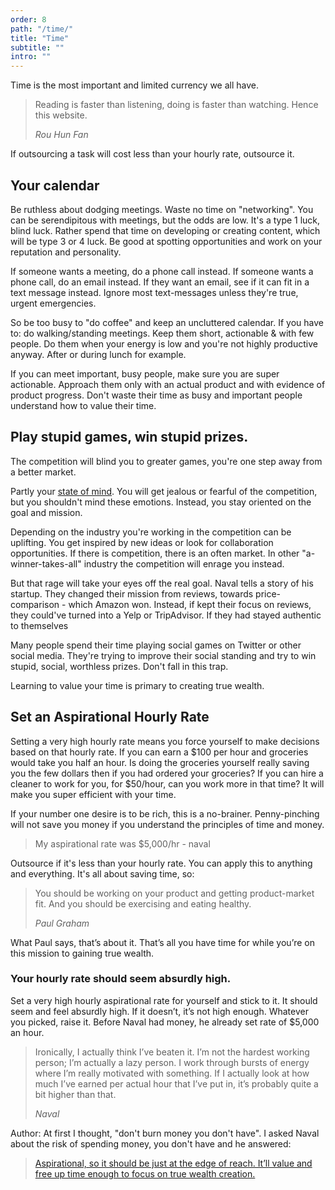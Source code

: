 ```yaml
---
order: 8
path: "/time/"
title: "Time"
subtitle: ""
intro: ""
---
```


Time is the most important and limited currency we all have.

> Reading is faster than listening, doing is faster than watching. Hence this website.
> 
> <cite>Rou Hun Fan</cite>

If outsourcing a task will cost less than your hourly rate, outsource it.

## Your calendar

Be ruthless about dodging meetings. Waste no time on "networking". You can be serendipitous with meetings, but the odds are low. It's a type 1 luck, blind luck. Rather spend that time on developing or creating content, which will be type 3 or 4 luck. Be good at spotting opportunities and work on your reputation and personality.

If someone wants a meeting, do a phone call instead. If someone wants a phone call, do an email instead. If they want an email, see if it can fit in a text message instead. Ignore most text-messages unless they're true, urgent emergencies.

So be too busy to "do coffee" and keep an uncluttered calendar. If you have to: do walking/standing meetings. Keep them short, actionable & with few people. Do them when your energy is low and you're not highly productive anyway. After or during lunch for example.

If you can meet important, busy people, make sure you are super actionable. Approach them only with an actual product and with evidence of product progress. Don't waste their time as busy and important people understand how to value their time.

## Play stupid games, win stupid prizes.

The competition will blind you to greater games, you're one step away from a better market.

Partly your [state of mind](/framework-of-an-optimist/). You will get jealous or fearful of the competition, but you shouldn't mind these emotions. Instead, you stay oriented on the goal and mission.

Depending on the industry you're working in the competition can be uplifting. You get inspired by new ideas or look for collaboration opportunities. If there is competition, there is an often market. In other "a-winner-takes-all" industry the competition will enrage you instead.

But that rage will take your eyes off the real goal. Naval tells a story of his startup. They changed their mission from reviews, towards price-comparison - which Amazon won. Instead, if kept their focus on reviews, they could've turned into a Yelp or TripAdvisor. If they had stayed authentic to themselves

Many people spend their time playing social games on Twitter or other social media. They're trying to improve their social standing and try to win stupid, social, worthless prizes. Don't fall in this trap.

Learning to value your time is primary to creating true wealth.

## Set an Aspirational Hourly Rate

Setting a very high hourly rate means you force yourself to make decisions based on that hourly rate. If you can earn a $100 per hour and groceries would take you half an hour. Is doing the groceries yourself really saving you the few dollars then if you had ordered your groceries? If you can hire a cleaner to work for you, for $50/hour, can you work more in that time? It will make you super efficient with your time.

If your number one desire is to be rich, this is a no-brainer. Penny-pinching will not save you money if you understand the principles of time and money.

> My aspirational rate was $5,000/hr - naval

Outsource if it's less than your hourly rate. You can apply this to anything and everything. It's all about saving time, so:

> You should be working on your product and getting product-market fit. And you should be exercising and eating healthy.
> 
> <cite>Paul Graham</cite>

What Paul says, that’s about it. That’s all you have time for while you’re on this mission to gaining true wealth.

### Your hourly rate should seem absurdly high.

Set a very high hourly aspirational rate for yourself and stick to it. It should seem and feel absurdly high. If it doesn’t, it’s not high enough. Whatever you picked, raise it. Before Naval had money, he already set rate of $5,000 an hour.

> Ironically, I actually think I’ve beaten it. I’m not the hardest working person; I’m actually a lazy person. I work through bursts of energy where I’m really motivated with something. If I actually look at how much I’ve earned per actual hour that I’ve put in, it’s probably quite a bit higher than that.
> 
> <cite>Naval</cite>

Author: At first I thought, "don't burn money you don't have". I asked Naval about the risk of spending money, you don't have and he answered:

> [Aspirational, so it should be just at the edge of reach. It’ll value and free up time enough to focus on true wealth creation.](https://twitter.com/naval/status/1169689743518392320)